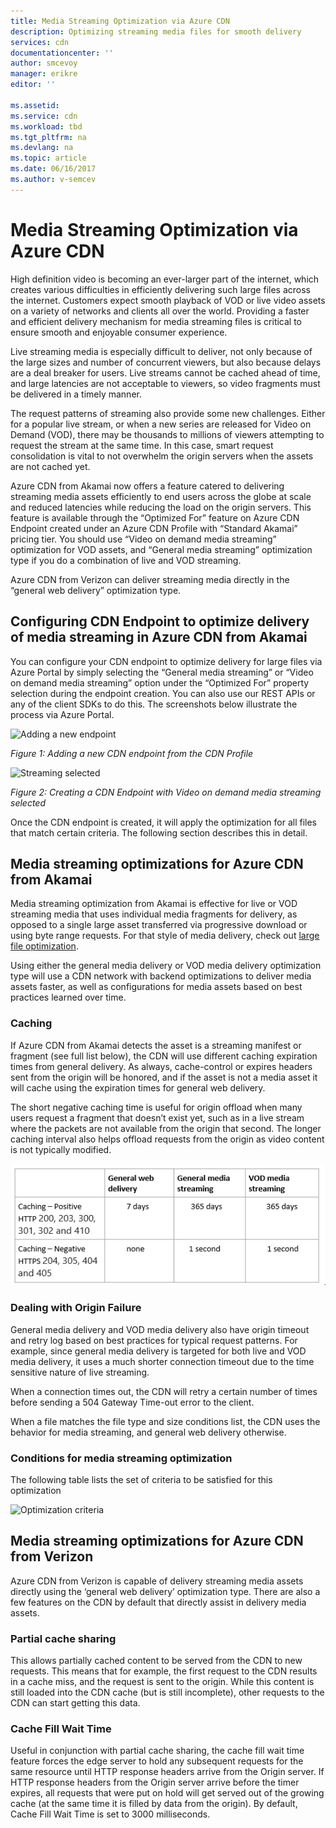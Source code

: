 ```yaml
---
title: Media Streaming Optimization via Azure CDN
description: Optimizing streaming media files for smooth delivery
services: cdn
documentationcenter: ''
author: smcevoy
manager: erikre
editor: ''

ms.assetid:
ms.service: cdn
ms.workload: tbd
ms.tgt_pltfrm: na
ms.devlang: na
ms.topic: article
ms.date: 06/16/2017
ms.author: v-semcev
---
```

# Media Streaming Optimization via Azure CDN 
 
High definition video is becoming an ever-larger part of the internet, which creates various difficulties in efficiently delivering such large files across the internet. Customers expect smooth playback of VOD or live video assets on a variety of networks and clients all over the world. Providing a faster and efficient delivery mechanism for media streaming files is critical to ensure smooth and enjoyable consumer experience.  

Live streaming media is especially difficult to deliver, not only because of the large sizes and number of concurrent viewers, but also because delays are a deal breaker for users. Live streams cannot be cached ahead of time, and large latencies are not acceptable to viewers, so video fragments must be delivered in a timely manner. 

The request patterns of streaming also provide some new challenges. Either for a popular live stream, or when a new series are released for Video on Demand (VOD), there may be thousands to millions of viewers attempting to request the stream at the same time. In this case, smart request consolidation is vital to not overwhelm the origin servers when the assets are not cached yet.
 
Azure CDN from Akamai now offers a feature catered to delivering streaming media assets efficiently to end users across the globe at scale and reduced latencies while reducing the load on the origin servers. This feature is available through the “Optimized For” feature on Azure CDN Endpoint created under an Azure CDN Profile with “Standard Akamai” pricing tier. You should use “Video on demand media streaming” optimization for VOD assets, and “General media streaming” optimization type if you do a combination of live and VOD streaming.

Azure CDN from Verizon can deliver streaming media directly in the “general web delivery” optimization type.
 
## Configuring CDN Endpoint to optimize delivery of media streaming in Azure CDN from Akamai
 
You can configure your CDN endpoint to optimize delivery for large files via Azure Portal by simply selecting the “General media streaming” or “Video on demand media streaming” option under the “Optimized For” property selection during the endpoint creation. You can also use our REST APIs or any of the client SDKs to do this. The screenshots below illustrate the process via Azure Portal. 
  
![Adding a new endpoint](./media/cdn-media-streaming-optimization/01_Adding.png)

*Figure 1: Adding a new CDN endpoint from the CDN Profile*

![Streaming selected](./media/cdn-media-streaming-optimization/02_Creating.png) 
  
*Figure 2: Creating a CDN Endpoint with Video on demand media streaming selected* 
 
Once the CDN endpoint is created, it will apply the optimization for all files that match certain criteria. The following section describes this in detail. 
 
## Media streaming optimizations for Azure CDN from Akamai
 
Media streaming optimization from Akamai is effective for live or VOD streaming media that uses individual media fragments for delivery, as opposed to a single large asset transferred via progressive download or using byte range requests. For that style of media delivery, check out [large file optimization](cdn-large-file-optimization.md).

Using either the general media delivery or VOD media delivery optimization type will use a CDN network with backend optimizations to deliver media assets faster, as well as configurations for media assets based on best practices learned over time.

### Caching

If Azure CDN from Akamai detects the asset is a streaming manifest or fragment (see full list below), the CDN will use different caching expiration times from general delivery. As always, cache-control or expires headers sent from the origin will be honored, and if the asset is not a media asset it will cache using the expiration times for general web delivery.

The short negative caching time is useful for origin offload when many users request a fragment that doesn’t exist yet, such as in a live stream where the packets are not available from the origin that second. The longer caching interval also helps offload requests from the origin as video content is not typically modified.
 
![Caching times](./media/cdn-media-streaming-optimization/03_Caching.png) 
 
### Dealing with Origin Failure  

General media delivery and VOD media delivery also have origin timeout and retry log based on best practices for typical request patterns. For example, since general media delivery is targeted for both live and VOD media delivery, it uses a much shorter connection timeout due to the time sensitive nature of live streaming.

When a connection times out, the CDN will retry a certain number of times before sending a 504 Gateway Time-out error to the client. 

When a file matches the file type and size conditions list, the CDN uses the behavior for media streaming, and general web delivery otherwise. 
   
### Conditions for media streaming optimization 

The following table lists the set of criteria to be satisfied for this optimization 
 
![Optimization criteria](./media/cdn-media-streaming-optimization/04_Criteria.png) 
 
## Media streaming optimizations for Azure CDN from Verizon

Azure CDN from Verizon is capable of delivery streaming media assets directly using the ‘general web delivery’ optimization type. There are also a few features on the CDN by default that directly assist in delivery media assets.

### Partial cache sharing

This allows partially cached content to be served from the CDN to new requests. This means that for example, the first request to the CDN results in a cache miss, and the request is sent to the origin. While this content is still loaded into the CDN cache (but is still incomplete), other requests to the CDN can start getting this data. 

### Cache Fill Wait Time

Useful in conjunction with partial cache sharing, the cache fill wait time feature forces the edge server to hold any subsequent requests for the same resource until HTTP response headers arrive from the Origin server. If HTTP response headers from the Origin server arrive before the timer expires, all requests that were put on hold will get served out of the growing cache (at the same time it is filled by data from the origin). By default, Cache Fill Wait Time is set to 3000 milliseconds. 

